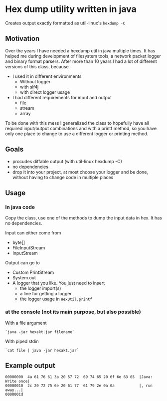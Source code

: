 # Hex dump utility written in java

Creates output exactly formatted as util-linux's `hexdump -C`


## Motivation

Over the years I have needed a hexdump util in java multiple times. It has helped me during development of filesystem tools, a network packet logger and binary format
parsers. After more than 10 years I had a lot of different versions of this class, because 

- I used it in different environments
  - Without logger
  - with slf4j
  - with direct logger usage
- I had different requirements for input and output
  - file
  - stream
  - array

To be done with this mess I generalized the class to hopefully have all required input/output combinations
and with a printf method, so you have only one place to change to use a different logger or printing method.

## Goals

- procudes diffable output (with util-linux hexdump -C)
- no dependencies
- drop it into your project, at most choose your logger and be done, without having to change code in multiple places


## Usage 


### In java code

Copy the class, use one of the methods to dump the input data in hex. It has no dependencies.

Input can either come from

- byte[]
- FileInputStream
- InputStream 
 
Output can go to

- Custom PrintStream
- System.out
- A logger that you like. You just need to insert
  - the logger import(s)
  - a line for getting a logger
  - the logger usage in `HexUtil.printf`

### at the console (not its main purpose, but also possible)

With a file argument

	`java -jar hexakt.jar filename`


With piped stdin

	`cat file | java -jar hexakt.jar`




## Example output

	00000000  4a 61 76 61 3a 20 57 72  69 74 65 20 6f 6e 63 65  |Java: Write once|
	00000010  2c 20 72 75 6e 20 61 77  61 79 2e 0a 0a           |, run away...|
	0000001d

